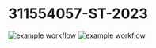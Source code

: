 # 311554057-ST-2023

![example workflow](https://github.com/DuoLeeLoMu/311554057-ST-2023/actions/workflows/github-actions-demo.yml/badge.svg)
![example workflow](https://github.com/DuoLeeLoMu/311554057-ST-2023/actions/workflows/Lab01-CI.yml/badge.svg)
